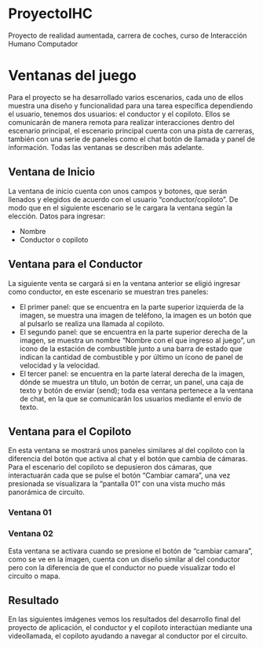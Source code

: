 # ProyectoIHC
Proyecto de realidad aumentada, carrera de coches, curso de Interacción Humano Computador

# Ventanas del juego
Para el proyecto se ha desarrollado varios escenarios, cada uno de ellos muestra una diseño y funcionalidad para una tarea específica dependiendo el usuario, tenemos dos usuarios: el conductor y el copiloto. Ellos se comunicarán de manera remota para realizar interacciones dentro del escenario principal, el escenario principal cuenta con una pista de carreras, también con una serie de paneles como el chat botón de llamada y panel de información. Todas las ventanas se describen más adelante.
## Ventana de Inicio
La ventana de inicio cuenta con unos campos y botones, que serán llenados y elegidos de acuerdo con el usuario “conductor/copiloto”. De modo que en el siguiente escenario se le cargara la ventana según la elección.
Datos para ingresar:
-	Nombre
-	Conductor o copiloto

## Ventana para el Conductor
La siguiente venta se cargará si en la ventana anterior se eligió ingresar como conductor, en este escenario se muestran tres paneles:
-	El primer panel: que se encuentra en la parte superior izquierda de la imagen, se muestra una imagen de teléfono, la imagen es un botón que al pulsarlo se realiza una llamada al copiloto.
-	El segundo panel: que se encuentra en la parte superior derecha de la imagen, se muestra un nombre “Nombre con el que ingreso al juego”, un icono de la estación de combustible junto a una barra de estado que indican la cantidad de combustible y por último un ícono de panel de velocidad y la velocidad.
-	El tercer panel: se encuentra en la parte lateral derecha de la imagen, dónde se muestra un título, un botón de cerrar, un panel, una caja de texto y botón de enviar (send); toda esa ventana pertenece a la ventana de chat, en la que se comunicarán los usuarios mediante el envío de texto.

## Ventana para el Copiloto
En esta ventana se mostrará unos paneles similares al del copiloto con la diferencia del botón que activa al chat y el botón que cambia de cámaras. Para el escenario del copiloto se depusieron dos cámaras, que interactuarán cada que se pulse el botón “Cambiar camara”, una vez presionada se visualizara la “pantalla 01” con una vista mucho más panorámica de circuito.

### Ventana 01


### Ventana 02
Esta ventana se activara cuando se presione el botón de “cambiar camara”, como se ve en la imagen, cuenta con un diseño similar al del conductor pero con la diferencia de que el conductor no puede visualizar todo el circuito o mapa.

## Resultado
En las siguientes imágenes vemos los resultados del desarrollo final del proyecto de aplicación, el conductor y el copiloto interactúan mediante una videollamada, el copiloto ayudando a navegar al conductor por el circuito.
